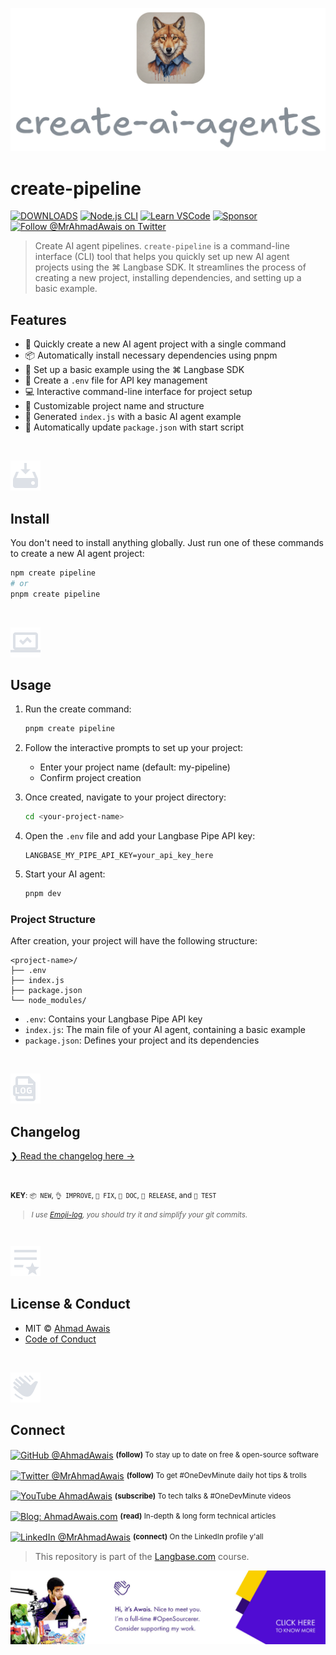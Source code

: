 ![pipeline](https://github.com/ahmadawais/create-pipeline/raw/main/.github/logo.png)

# create-pipeline

[![DOWNLOADS](https://img.shields.io/npm/dt/create-pipeline?label=DOWNLOADS%20%20❯&colorA=000000&colorB=000000&style=flat)](https://www.npmjs.com/package/create-pipeline) [![Node.js CLI](https://img.shields.io/badge/-NodeCLI.com-gray.svg?colorB=000000&style=flat)](https://NodeCLI.com/?utm_source=FOSS) [![Learn VSCode](https://img.shields.io/badge/-VSCODE.pro-gray.svg?colorB=000000&style=flat)](https://VSCode.pro/?utm_source=FOSS) [![Sponsor](https://img.shields.io/badge/-Sponsor-gray.svg?colorB=000000&style=flat)](https://github.com/ahmadawais/sponsor?utm_source=FOSS)
[![Follow @MrAhmadAwais on Twitter](https://img.shields.io/badge/FOLLOW%20@MRAHMADAWAIS%20%E2%86%92-gray.svg?colorA=000000&colorB=000000&style=flat)](https://twitter.com/mrahmadawais/)

> Create AI agent pipelines. `create-pipeline` is a command-line interface (CLI) tool that helps you quickly set up new AI agent projects using the ⌘ Langbase SDK. It streamlines the process of creating a new project, installing dependencies, and setting up a basic example.

## Features

- 🚀 Quickly create a new AI agent project with a single command
- 📦 Automatically install necessary dependencies using pnpm
- 🔧 Set up a basic example using the ⌘ Langbase SDK
- 🔑 Create a `.env` file for API key management
- 💻 Interactive command-line interface for project setup
- 🎨 Customizable project name and structure
- 📝 Generated `index.js` with a basic AI agent example
- 🔄 Automatically update `package.json` with start script

<br>

[![📟](https://raw.githubusercontent.com/ahmadawais/stuff/master/images/git/install.png)](./../../)

## Install

You don't need to install anything globally. Just run one of these commands to create a new AI agent project:

```sh
npm create pipeline
# or
pnpm create pipeline
```

<br>

[![⚙️](https://raw.githubusercontent.com/ahmadawais/stuff/master/images/git/usage.png)](./../../)

## Usage

1. Run the create command:
   ```sh
   pnpm create pipeline
   ```

2. Follow the interactive prompts to set up your project:
   - Enter your project name (default: my-pipeline)
   - Confirm project creation

3. Once created, navigate to your project directory:
   ```sh
   cd <your-project-name>
   ```

4. Open the `.env` file and add your Langbase Pipe API key:
   ```
   LANGBASE_MY_PIPE_API_KEY=your_api_key_here
   ```

5. Start your AI agent:
   ```sh
   pnpm dev
   ```

### Project Structure

After creation, your project will have the following structure:

```
<project-name>/
├── .env
├── index.js
├── package.json
└── node_modules/
```

- `.env`: Contains your Langbase Pipe API key
- `index.js`: The main file of your AI agent, containing a basic example
- `package.json`: Defines your project and its dependencies

<br>

[![📝](https://raw.githubusercontent.com/ahmadawais/stuff/master/images/git/log.png)](changelog.md)

## Changelog

[❯ Read the changelog here →](changelog.md)

<br>

<small>**KEY**: `📦 NEW`, `👌 IMPROVE`, `🐛 FIX`, `📖 DOC`, `🚀 RELEASE`, and `🤖 TEST`

> _I use [Emoji-log](https://github.com/ahmadawais/Emoji-Log), you should try it and simplify your git commits._

</small>

<br>

[![📃](https://raw.githubusercontent.com/ahmadawais/stuff/master/images/git/license.png)](./../../)

## License & Conduct

- MIT © [Ahmad Awais](https://twitter.com/MrAhmadAwais/)
- [Code of Conduct](code-of-conduct.md)

<br>

[![🙌](https://raw.githubusercontent.com/ahmadawais/stuff/master/images/git/connect.png)](./../../)

## Connect

<div align="left">
    <p><a href="https://github.com/ahmadawais"><img alt="GitHub @AhmadAwais" align="center" src="https://img.shields.io/badge/GITHUB-gray.svg?colorB=6cc644&style=flat" /></a>&nbsp;<small><strong>(follow)</strong> To stay up to date on free & open-source software</small></p>
    <p><a href="https://twitter.com/MrAhmadAwais/"><img alt="Twitter @MrAhmadAwais" align="center" src="https://img.shields.io/badge/TWITTER-gray.svg?colorB=1da1f2&style=flat" /></a>&nbsp;<small><strong>(follow)</strong> To get #OneDevMinute daily hot tips & trolls</small></p>
    <p><a href="https://www.youtube.com/AhmadAwais"><img alt="YouTube AhmadAwais" align="center" src="https://img.shields.io/badge/YOUTUBE-gray.svg?colorB=ff0000&style=flat" /></a>&nbsp;<small><strong>(subscribe)</strong> To tech talks & #OneDevMinute videos</small></p>
    <p><a href="https://AhmadAwais.com/"><img alt="Blog: AhmadAwais.com" align="center" src="https://img.shields.io/badge/MY%20BLOG-gray.svg?colorB=4D2AFF&style=flat" /></a>&nbsp;<small><strong>(read)</strong> In-depth & long form technical articles</small></p>
    <p><a href="https://www.linkedin.com/in/MrAhmadAwais/"><img alt="LinkedIn @MrAhmadAwais" align="center" src="https://img.shields.io/badge/LINKEDIN-gray.svg?colorB=0077b5&style=flat" /></a>&nbsp;<small><strong>(connect)</strong> On the LinkedIn profile y'all</small></p>
</div>


> This repository is part of the [Langbase.com][lb] course.

[lb]: https://Langbase.com?utm_source=github&utm_medium=referral&utm_campaign=ahmadawais/create-pipeline
[n]: https://NodeCLI.com?utm_source=github&utm_medium=referral&utm_campaign=ahmadawais/create-pipeline

[![Awais on Twitter](https://raw.githubusercontent.com/ahmadawais/stuff/master/sponsor/sponsor.jpg)](https://github.com/AhmadAwais/sponsor)
